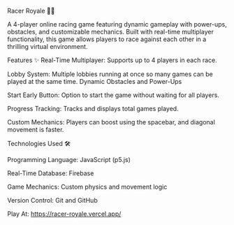 Racer Royale 🚗🏁

A 4-player online racing game featuring dynamic gameplay with power-ups, obstacles, and customizable mechanics. Built with real-time multiplayer functionality, this game allows players to race against each other in a thrilling virtual environment.


Features ✨
Real-Time Multiplayer: Supports up to 4 players in each race.

Lobby System: Multiple lobbies running at once so many games can be played at the same time.
Dynamic Obstacles and Power-Ups

Start Early Button: Option to start the game without waiting for all players.

Progress Tracking: Tracks and displays total games played.

Custom Mechanics: Players can boost using the spacebar, and diagonal movement is faster.


Technologies Used 🛠️

Programming Language: JavaScript (p5.js)

Real-Time Database: Firebase

Game Mechanics: Custom physics and movement logic

Version Control: Git and GitHub

Play At: https://racer-royale.vercel.app/


